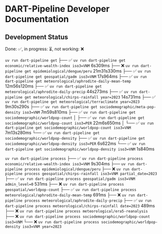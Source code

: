DART-Pipeline Developer Documentation
=====================================

Development Status
------------------
Done: ✅, in progress: ⏳, not working: ❌

`uv run dart-pipeline get`
 ├── ✅ `uv run dart-pipeline get economic/relative-wealth-index iso3=VNM` 6s309ms
 ├── ❌ `uv run dart-pipeline get epidemiological/dengue/peru` 21m31s330ms
 ├── ✅ `uv run dart-pipeline get geospatial/gadm iso3=VNM` 17s964ms
 ├── ✅ `uv run dart-pipeline get meteorological/aphrodite-daily-mean-temp` 12m56s120ms
 ├── ✅ `uv run dart-pipeline get meteorological/aphrodite-daily-precip`  44s273ms
 ├── ✅ `uv run dart-pipeline get meteorological/chirps-rainfall year=2023` 14s731ms
 ├── ✅ `uv run dart-pipeline get meteorological/terraclimate year=2023` 9m30s290s
 ├── ✅ `uv run dart-pipeline get sociodemographic/meta-pop-density iso3=VNM` 7m59s810ms
 ├── ✅ `uv run dart-pipeline get sociodemographic/worldpop-count`
 │    ├── ✅ `uv run dart-pipeline get sociodemographic/worldpop-count iso3=PER` 22m6s650ms
 │    └── ✅ `uv run dart-pipeline get sociodemographic/worldpop-count iso3=VNM` 7m13s280ms
 └── ✅ `uv run dart-pipeline get sociodemographic/worldpop-density`
      ├── ✅ `uv run dart-pipeline get sociodemographic/worldpop-density iso3=PER` 6s622ms
      └── ✅ `uv run dart-pipeline get sociodemographic/worldpop-density iso3=VNM` 1s840ms

`uv run dart-pipeline process`
 ├── ✅ `uv run dart-pipeline process economic/relative-wealth-index iso3=VNM` 9s304ms
 ├── `uv run dart-pipeline process epidemiological/dengue/peru`
 ├── ❌ `uv run dart-pipeline process geospatial/chirps-rainfall iso3=VNM partial_date=2023`
 ├── ✅ `uv run dart-pipeline process geospatial/gadm iso3=VNM admin_level=0` 531ms
 ├── ❌ `uv run dart-pipeline process geospatial/worldpop-count`
 ├── ✅ `uv run dart-pipeline process meteorological/aphrodite-daily-mean-temp` 691ms
 ├── ❌ `uv run dart-pipeline process meteorological/aphrodite-daily-precip`
 ├── ✅ `uv run dart-pipeline process meteorological/chirps-rainfall date=2023` 489ms
 ├── ❌ `uv run dart-pipeline process meteorological/era5-reanalysis`
 ├── ❌ `uv run dart-pipeline process sociodemographic/worldpop-count iso3=VNM`
 └── ❌ `uv run dart-pipeline process sociodemographic/worldpop-density iso3=VNM year=2023`
